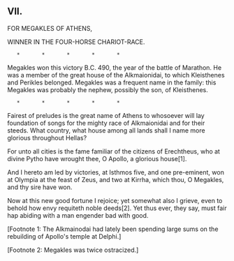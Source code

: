## VII.

FOR MEGAKLES OF ATHENS,

WINNER IN THE FOUR-HORSE CHARIOT-RACE.

       *       *       *       *       *

Megakles won this victory B.C. 490, the year of the battle of
Marathon. He was a member of the great house of the Alkmaionidai, to
which Kleisthenes and Perikles belonged. Megakles was a frequent name
in the family: this Megakles was probably the nephew, possibly the
son, of Kleisthenes.

       *       *       *       *       *

Fairest of preludes is the great name of Athens to whosoever will lay
foundation of songs for the mighty race of Alkmaionidai and for their
steeds. What country, what house among all lands shall I name more
glorious throughout Hellas?

For unto all cities is the fame familiar of the citizens of
Erechtheus, who at divine Pytho have wrought thee, O Apollo, a
glorious house[1].

And I hereto am led by victories, at Isthmos five, and one
pre-eminent, won at Olympia at the feast of Zeus, and two at Kirrha,
which thou, O Megakles, and thy sire have won.

Now at this new good fortune I rejoice; yet somewhat also I grieve,
even to behold how envy requiteth noble deeds[2]. Yet thus ever, they
say, must fair hap abiding with a man engender bad with good.


[Footnote 1: The Alkmainodai had lately been spending large sums on
the rebuilding of Apollo's temple at Delphi.]

[Footnote 2: Megakles was twice ostracized.]



